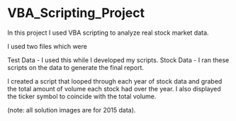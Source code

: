 # VBA_Scripting_Project

In this project I used VBA scripting to analyze real stock market data.


I used two files which were

Test Data - I used this while I developed my scripts.
Stock Data - I ran these scripts on the data to generate the final report.

I created a script that looped through each year of stock data and grabed the total 
amount of volume each stock had over the year. I also displayed the ticker symbol to
coincide with the total volume.

(note: all solution images are for 2015 data).
